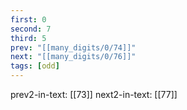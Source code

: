 ```yaml
---
first: 0
second: 7
third: 5
prev: "[[many_digits/0/74]]"
next: "[[many_digits/0/76]]"
tags: [odd]
---
```

prev2-in-text: [[73]]
next2-in-text: [[77]]

